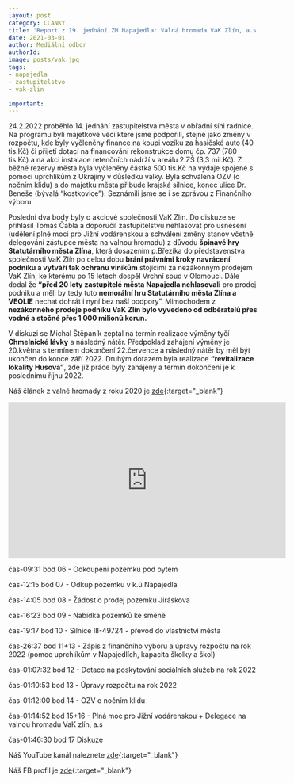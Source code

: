 ```yaml
---
layout: post
category: CLANKY
title: 'Report z 19. jednání ZM Napajedla: Valná hromada VaK Zlín, a.s, oprava Chmelnické lávky, OZV'
date: 2021-03-01
author: Mediální odbor
authorId: 
image: posts/vak.jpg
tags: 
- napajedla 
- zastupitelstvo
- vak-zlin

important:
---
```

24.2.2022 proběhlo 14. jednání zastupitelstva města v obřadní síni radnice. Na programu byli majetkové věci které jsme podpořili, stejně jako změny v rozpočtu, kde byly vyčleněny finance na koupi vozíku za hasičské auto (40 tis.Kč) či přijetí dotací na financování rekonstrukce domu čp. 737 (780 tis.Kč) a na akci instalace retenčních nádrží v areálu 2.ZŠ (3,3 mil.Kč). Z běžné rezervy města byla vyčleněny částka 500 tis.Kč na výdaje spojené s pomocí uprchlíkům z Ukrajiny v důsledku války.
Byla schválena  OZV (o nočním klidu) a do majetku města přibude krajská silnice, konec ulice Dr. Beneše (bývalá “kostkovice”). Seznámili jsme se  i se zprávou z Finančního výboru.  

Poslední dva body byly o akciové společnosti VaK Zlín. Do diskuze se přihlásil Tomáš Čabla a doporučil zastupitelstvu nehlasovat pro usnesení (udělení plné moci pro Jižní vodárenskou a schválení změny stanov včetně delegování zástupce města na valnou hromadu) z důvodu **špinavé hry Statutárního města Zlína**, která dosazením p.Březíka do představenstva společnosti VaK Zlín po celou dobu **brání právními kroky navrácení podniku a vytváří tak ochranu viníkům** stojícími za nezákonným prodejem VaK Zlín, ke kterému po 15 letech dospěl Vrchní soud v Olomouci. Dále dodal že **“před 20 lety zastupitelé města Napajedla nehlasovali** pro prodej podniku a měli by tedy tuto **nemorální hru Statutárního města Zlína a VEOLIE** nechat dohrát i nyní bez naší podpory”. Mimochodem  z **nezákonného prodeje podniku VaK Zlín bylo vyvedeno od odběratelů přes vodné a stočné přes 1 000 milionů korun.**

V diskuzi se Michal Štěpaník zeptal na termín realizace výměny tyčí **Chmelnické lávky** a následný nátěr. Předpoklad zahájení výměny je 20.května s termínem dokončení 22.července a následný nátěr by měl být ukončen do konce září 2022. Druhým dotazem byla realizace **“revitalizace lokality Husova”**, zde již práce byly zahájeny a termín dokončení je k poslednímu říjnu 2022.

Náš článek z valné hromady z roku 2020 je [zde](https://napajedla.pirati.cz/tiskove-zpravy/valna-hromada-vak/){:target="_blank"}


<iframe width="560" height="315" src="https://www.youtube.com/embed/KMx-EZvV6ec" title="YouTube video player" frameborder="0" allow="accelerometer; autoplay; clipboard-write; encrypted-media; gyroscope; picture-in-picture" allowfullscreen></iframe>


čas-09:31 bod 06 - Odkoupení pozemku pod bytem 

čas-12:15 bod 07 - Odkup pozemku v k.ú Napajedla

čas-14:05 bod 08 - Žádost o prodej pozemku Jiráskova

čas-16:23 bod 09 - Nabídka pozemků ke směně 

čas-19:17 bod 10 - Silnice III-49724 - převod do vlastnictví města

čas-26:37 bod 11+13 - Zápis z finančního výboru a úpravy rozpočtu na rok 2022 (pomoc uprchlíkům v Napajedlích, kapacita školky a škol)

čas-01:07:32 bod 12 - Dotace na poskytování sociálních služeb na rok 2022

čas-01:10:53 bod 13 - Úpravy rozpočtu na rok 2022

čas-01:12:00 bod 14 - OZV o nočním klidu

čas-01:14:52 bod 15+16 - Plná moc pro Jižní vodárenskou + Delegace na valnou hromadu VaK zlín, a.s

čas-01:46:30 bod 17 Diskuze




Náš YouTube kanál naleznete [zde](https://www.youtube.com/channel/UCgoN2Mo3r-xe0iO6N5HRWHA){:target="_blank"}

Náš FB profil je [zde](https://www.facebook.com/piratinapa){:target="_blank"}

